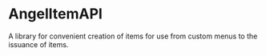 # AngelItemAPI
A library for convenient creation of items for use from custom menus to the issuance of items.
